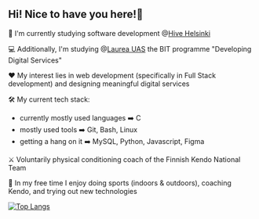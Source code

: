 <h2>Hi! Nice to have you here!🌻</h2>

🐝 I'm currently studying software development @<a href="https://www.hive.fi/en/">Hive Helsinki</a>

💻 Additionally, I'm studying @<a href="https://www.laurea.fi/en/degree_programmes/business-management-and-information-technology/business-information-technology/">Laurea UAS</a> the BIT programme "Developing Digital Services"

♥️ My interest lies in web development (specifically in Full Stack development) and designing meaningful digital services 

🛠️ My current tech stack:
  - currently mostly used languages ➡️ C
  - mostly used tools ➡️  Git, Bash, Linux
  - getting a hang on it ➡️ MySQL, Python, Javascript, Figma

⚔️ Voluntarily physical conditioning coach of the Finnish Kendo National Team

🏃 In my free time I enjoy doing sports (indoors & outdoors), coaching Kendo, and trying out new technologies

[![Top Langs](https://github-readme-stats.vercel.app/api/top-langs/?username=s98ade&layout=compact&)](https://github.com/anuraghazra/github-readme-stats)

    

